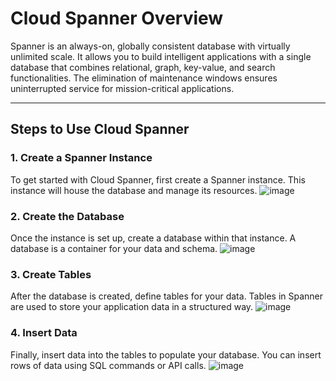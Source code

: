 # Cloud Spanner Overview

Spanner is an always-on, globally consistent database with virtually unlimited scale. It allows you to build intelligent applications with a single database that combines relational, graph, key-value, and search functionalities. The elimination of maintenance windows ensures uninterrupted service for mission-critical applications.

---

## Steps to Use Cloud Spanner

### 1. Create a Spanner Instance
To get started with Cloud Spanner, first create a Spanner instance. This instance will house the database and manage its resources.
![image](https://github.com/user-attachments/assets/30c61309-e7ab-4965-9ec5-8d5c63262e47)

### 2. Create the Database
Once the instance is set up, create a database within that instance. A database is a container for your data and schema.
![image](https://github.com/user-attachments/assets/7418c7b3-af8a-4944-9fb9-6a3e8cf36753)

### 3. Create Tables
After the database is created, define tables for your data. Tables in Spanner are used to store your application data in a structured way.
![image](https://github.com/user-attachments/assets/67ef26d7-5256-4f2e-92cb-d35113cc03b7)

### 4. Insert Data
Finally, insert data into the tables to populate your database. You can insert rows of data using SQL commands or API calls.
![image](https://github.com/user-attachments/assets/73ee9e0e-9250-464a-a6fd-c343e298b681)
